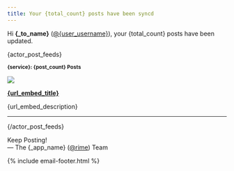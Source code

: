 ```yaml
---
title: Your {total_count} posts have been syncd
---
```


Hi **{_to_name}** ([@{user_username}]({_app_base_url}/@{user_username})), your {total_count} posts have been updated.

{actor_post_feeds}

<small>
  <strong>
    <span class="strtoupper">{service}</span>: {post_count} Posts
  </strong>
</small>

[![]({url_embed_thumbnail_url})]({url_embed_url})

**[{url_embed_title}]({url_embed_url})**

{url_embed_description}

---

{/actor_post_feeds}

Keep Posting!  
&mdash; The {_app_name} ([@rime]({_app_base_url}/@rime])) Team

{% include email-footer.html %}